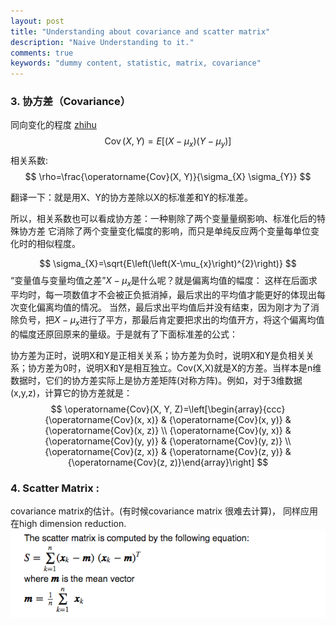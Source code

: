 ```yaml
---
layout: post
title: "Understanding about covariance and scatter matrix"
description: "Naive Understanding to it."
comments: true
keywords: "dummy content, statistic, matrix, covariance"
---
```





### 3. 协方差（Covariance）
同向变化的程度
[zhihu](https://www.zhihu.com/question/20852004/answer/134902061)
$$
\operatorname{Cov}(X, Y)=E\left[\left(X-\mu_{x}\right)\left(Y-\mu_{y}\right)\right]
$$
相关系数: 
$$
\rho=\frac{\operatorname{Cov}(X, Y)}{\sigma_{X} \sigma_{Y}}
$$

翻译一下：就是用X、Y的协方差除以X的标准差和Y的标准差。

所以，相关系数也可以看成协方差：一种剔除了两个变量量纲影响、标准化后的特殊协方差
它消除了两个变量变化幅度的影响，而只是单纯反应两个变量每单位变化时的相似程度。


$$
\sigma_{X}=\sqrt{E\left(\left(X-\mu_{x}\right)^{2}\right)}
$$
“变量值与变量均值之差”$X-\mu_{x}$是什么呢？就是偏离均值的幅度：
这样在后面求平均时，每一项数值才不会被正负抵消掉，最后求出的平均值才能更好的体现出每次变化偏离均值的情况。
当然，最后求出平均值后并没有结束，因为刚才为了消除负号，把$X-\mu_{x}$进行了平方，那最后肯定要把求出的均值开方，将这个偏离均值的幅度还原回原来的量级。于是就有了下面标准差的公式：



协方差为正时，说明X和Y是正相关关系；协方差为负时，说明X和Y是负相关关系；协方差为0时，说明X和Y是相互独立。Cov(X,X)就是X的方差。当样本是n维数据时，它们的协方差实际上是协方差矩阵(对称方阵)。例如，对于3维数据(x,y,z)，计算它的协方差就是：
$$
\operatorname{Cov}(X, Y, Z)=\left[\begin{array}{ccc}{\operatorname{Cov}(x, x)} & {\operatorname{Cov}(x, y)} & {\operatorname{Cov}(x, z)} \\ {\operatorname{Cov}(y, x)} & {\operatorname{Cov}(y, y)} & {\operatorname{Cov}(y, z)} \\ {\operatorname{Cov}(z, x)} & {\operatorname{Cov}(z, y)} & {\operatorname{Cov}(z, z)}\end{array}\right]
$$
### 4. Scatter Matrix : 

covariance matrix的估计。(有时候covariance matrix  很难去计算)， 同样应用在high dimension reduction. 
![markdown](/assets/images/scatter_matrix.png)

